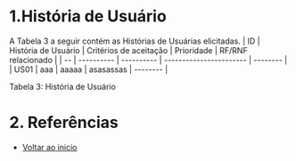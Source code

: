 # 1.História de Usuário  

A Tabela 3 a seguir contém as Histórias de Usuárias elicitadas.
| ID |  História de Usuário | Critérios de aceitação | Prioridade | RF/RNF relacionado |
| -- | ---------- | ---------- | ----------------------- | -------- |
| US01  | aaa        | aaaaa      | asasassas            | --------  |

Tabela 3: História de Usuário

# 2. Referências

- [Voltar ao inicio](https://github.com/majulleal/swap-nutri/blob/main/README.md) 
